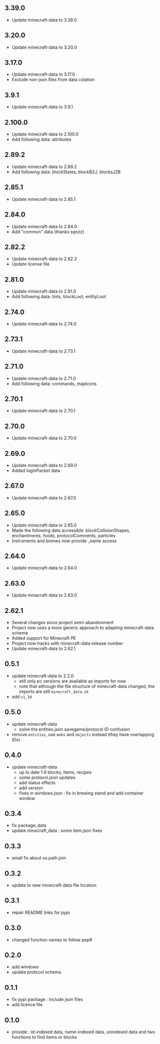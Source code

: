 ## 3.39.0
 * Update minecraft-data to 3.39.0

## 3.20.0
 * Update minecraft-data to 3.20.0

## 3.17.0
 * Update minecraft-data to 3.17.0
 * Exclude non-json files from data colation

## 3.9.1
 * Update minecraft-data to 3.9.1

## 2.100.0
 * Update minecraft-data to 2.100.0
 * Add following data: attributes

## 2.89.2
 * Update minecraft-data to 2.89.2
 * Add following data: blockStates, blockB2J, blocksJ2B

## 2.85.1
 * Update minecraft-data to 2.85.1

## 2.84.0
 * Update minecraft-data to 2.84.0
 * Add "common" data (thanks sqozz)

## 2.82.2
 * Update minecraft-data to 2.82.2
 * Update license file

## 2.81.0
 * Update minecraft-data to 2.81.0
 * Add following data: tints, blockLoot, entityLoot

## 2.74.0
 * Update minecraft-data to 2.74.0

## 2.73.1
 * Update minecraft-data to 2.73.1

## 2.71.0
 * Update minecraft-data to 2.71.0
 * Add following data: commands, mapIcons

## 2.70.1
 * Update minecraft-data to 2.70.1

## 2.70.0
 * Update minecraft-data to 2.70.0

## 2.69.0
 * Update minecraft-data to 2.69.0
 * Added loginPacket data

## 2.67.0
 * Update minecraft-data to 2.67.0

## 2.65.0
 * Update minecraft-data to 2.65.0
 * Made the following data accessible: blockCollisionShapes, enchantments, foods, protocolComments, particles
 * Instruments and biomes now provide _name access

## 2.64.0
 * Update minecraft-data to 2.64.0

## 2.63.0
 * Update minecraft-data to 2.63.0

## 2.62.1
 * Several changes since project semi-abandonment
 * Project now uses a more generic approach to adapting minecraft-data schema
 * Added support for Minecraft PE
 * Project now tracks with minecraft-data release number
 * Update minecraft-data to 2.62.1

## 0.5.1
 * update minecraft-data to 2.2.0
   * still only pc versions are available as imports for now
   * note that although the file structure of minecraft-data changed, the imports are still `minecraft_data.vX`
 * add `v1_10`

## 0.5.0
 * update minecraft-data
   * solve the entities.json savegame/protocol ID confusion
 * remove `entities`, use `mobs` and `objects` instead (they have overlapping IDs)

## 0.4.0
 * update minecraft-data
   * up to date 1.9 blocks, items, recipes
   * some protocol.json updates
   * add status effects
   * add version
   * fixes in windows.json : fix in brewing stand and add container window

## 0.3.4
 * fix package_data
 * update minecraft_data : some item.json fixes

## 0.3.3
 * small fix about os.path.join

## 0.3.2
 * update to new minecraft-data file location

## 0.3.1
 * repair README links for pypi

## 0.3.0
 * changed function names to follow pep8

## 0.2.0
 * add windows
 * update protocol schema

## 0.1.1
 * fix pypi package : include json files
 * add licence file

## 0.1.0
 * provide : id-indexed data, name-indexed data, unindexed data and two functions to find items or blocks
